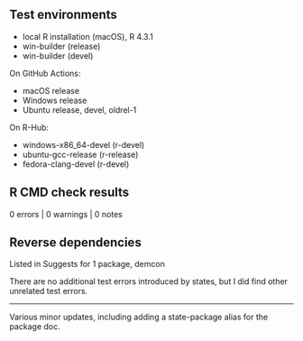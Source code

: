 ## Test environments

- local R installation (macOS), R 4.3.1
- win-builder (release)
- win-builder (devel)

On GitHub Actions:

- macOS release 
- Windows release
- Ubuntu release, devel, oldrel-1

On R-Hub:

- windows-x86_64-devel (r-devel)
- ubuntu-gcc-release (r-release)
- fedora-clang-devel (r-devel)

## R CMD check results

0 errors | 0 warnings | 0 notes

## Reverse dependencies

Listed in Suggests for 1 package, demcon

There are no additional test errors introduced by states, but I did find other unrelated test errors. 

**********

Various minor updates, including adding a state-package alias for the package doc.
